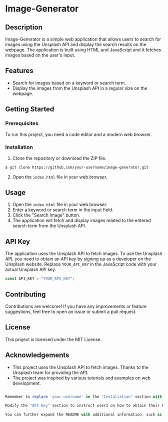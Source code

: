 # Image-Generator

## Description

Image-Generator is a simple web application that allows users to search for images using the Unsplash API and display the search results on the webpage. The application is built using HTML and JavaScript and it fetches images based on the user's input.

## Features

- Search for images based on a keyword or search term.
- Display the images from the Unsplash API in a regular size on the webpage.

## Getting Started

### Prerequisites

To run this project, you need a code editor and a modern web browser.

### Installation

1. Clone the repository or download the ZIP file.

```bash
$ git clone https://github.com/your-username/image-generator.git
```

2. Open the `index.html` file in your web browser.

## Usage

1. Open the `index.html` file in your web browser.
2. Enter a keyword or search term in the input field.
3. Click the "Search Image" button.
4. The application will fetch and display images related to the entered search term from the Unsplash API.

## API Key

The application uses the Unsplash API to fetch images. To use the Unsplash API, you need to obtain an API key by signing up as a developer on the Unsplash website. Replace `YOUR_API_KEY` in the JavaScript code with your actual Unsplash API key.

```javascript
const API_KEY = "YOUR_API_KEY";
```

## Contributing

Contributions are welcome! If you have any improvements or feature suggestions, feel free to open an issue or submit a pull request.

## License

This project is licensed under the MIT License.

## Acknowledgements

- This project uses the Unsplash API to fetch images. Thanks to the Unsplash team for providing the API.
- The project was inspired by various tutorials and examples on web development.

```javascript

Remember to replace `your-username` in the "Installation" section with your GitHub username if you are cloning the repository.

Modify the "API Key" section to instruct users on how to obtain their Unsplash API key and replace `YOUR_API_KEY` in the JavaScript code with their actual key.

You can further expand the README with additional information, such as project structure, known issues, usage examples, etc., based on the complexity and requirements of your specific project.

```
